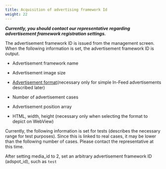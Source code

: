 ```yaml
---
title: Acquisition of advertising framework Id
weight: 22
---
```


***Currently, you should contact our representative regarding advertisement framework registration settings.***

The advertisement framework ID is issued from the management screen. When the following information is set, the advertisement framework ID is output.

- Advertisement framework name
- Advertisement image size

- [Advertisement format](../2_3/#infeed/simple/format)(necessary only for simple In-Feed advertisements described later)
- Number of advertisement cases
- Advertisement position array
- HTML, width, height (necessary only when selecting the format to depict on WebView)

Currently, the following information is set for tests (describes the necessary range for test purposes).
Since this is linked to real cases, it may be lower than the following number of cases. Please contact the representative at this time.

After setting media_id to 2, set an arbitrary advertisement framework ID (adspot_id), such as `test`


